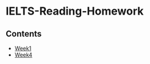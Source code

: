 # **IELTS-Reading-Homework**
## **Contents**
- [Week1](https://github.com/Zheyu-Ding/IELTS-Reading-Homework/blob/main/IELTS_Reading_Week_1_Homework.md)
- [Week4](https://github.com/Zheyu-Ding/IELTS-Reading-Homework/blob/main/IELTS_Reading_Week_1_Homework.md)
